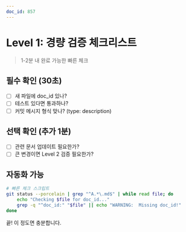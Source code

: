 ```yaml
---
doc_id: 857
---
```


# Level 1: 경량 검증 체크리스트

> 1-2분 내 완료 가능한 빠른 체크

## 필수 확인 (30초)
- [ ] 새 파일에 doc_id 있나?
- [ ] 테스트 있다면 통과하나?
- [ ] 커밋 메시지 형식 맞나? (type: description)

## 선택 확인 (추가 1분)
- [ ] 관련 문서 업데이트 필요한가?
- [ ] 큰 변경이면 Level 2 검증 필요한가?

## 자동화 가능
```bash
# 빠른 체크 스크립트
git status --porcelain | grep "^A.*\.md$" | while read file; do
    echo "Checking $file for doc_id..."
    grep -q "^doc_id:" "$file" || echo "WARNING:  Missing doc_id!"
done
```

끝! 이 정도면 충분합니다.